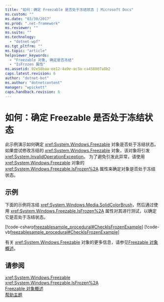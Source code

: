 ```yaml
---
title: "如何：确定 Freezable 是否处于冻结状态 | Microsoft Docs"
ms.custom: ""
ms.date: "03/30/2017"
ms.prod: ".net-framework"
ms.reviewer: ""
ms.suite: ""
ms.technology: 
  - "dotnet-wpf"
ms.tgt_pltfrm: ""
ms.topic: "article"
helpviewer_keywords: 
  - "Freezable 对象, 确定是否冻结"
  - "IsFrozen 属性"
ms.assetid: 92e58baa-ee12-4a9e-ac3a-ca458807a8b2
caps.latest.revision: 6
author: "dotnet-bot"
ms.author: "dotnetcontent"
manager: "wpickett"
caps.handback.revision: 6
---
```

# 如何：确定 Freezable 是否处于冻结状态
此示例演示如何确定 <xref:System.Windows.Freezable> 对象是否处于冻结状态。  如果尝试修改冻结的 <xref:System.Windows.Freezable> 对象，该对象将引发 <xref:System.InvalidOperationException>。  为了避免引发此异常，请使用 <xref:System.Windows.Freezable> 对象的 <xref:System.Windows.Freezable.IsFrozen%2A> 属性来确定对象是否处于冻结状态。  
  
## 示例  
 下面的示例将冻结 <xref:System.Windows.Media.SolidColorBrush>，然后通过使用 <xref:System.Windows.Freezable.IsFrozen%2A> 属性对其进行测试，以确定它是否处于冻结状态。  
  
 [!code-csharp[freezablesample_procedural#CheckIsFrozenExample](../../../../samples/snippets/csharp/VS_Snippets_Wpf/freezablesample_procedural/CSharp/freezablesample.cs#checkisfrozenexample)]
 [!code-vb[freezablesample_procedural#CheckIsFrozenExample](../../../../samples/snippets/visualbasic/VS_Snippets_Wpf/freezablesample_procedural/visualbasic/freezablesample.vb#checkisfrozenexample)]  
  
 有关 <xref:System.Windows.Freezable> 对象的更多信息，请参见[Freezable 对象概述](../../../../docs/framework/wpf/advanced/freezable-objects-overview.md)。  
  
## 请参阅  
 <xref:System.Windows.Freezable>   
 <xref:System.Windows.Freezable.IsFrozen%2A>   
 [Freezable 对象概述](../../../../docs/framework/wpf/advanced/freezable-objects-overview.md)   
 [帮助主题](../../../../docs/framework/wpf/advanced/base-elements-how-to-topics.md)